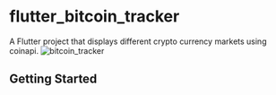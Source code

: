 # flutter_bitcoin_tracker

A Flutter project that displays different crypto currency markets using coinapi.
![bitcoin_tracker](https://user-images.githubusercontent.com/53054854/192138552-6c7fc4f3-5054-4179-acaa-98026c8859ca.gif)


## Getting Started
